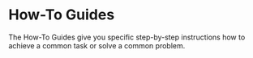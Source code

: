 # How-To Guides

The How-To Guides give you specific step-by-step instructions how to achieve a common task or solve a common problem.
